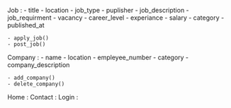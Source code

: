 Job : 
    - title
    - location
    - job_type
    - puplisher
    - job_description
    - job_requirment
    - vacancy
    - career_level
    - experiance
    - salary
    - category
    - published_at

    - apply_job()
    - post_job()

Company : 
    - name
    - location
    - empleyee_number
    - category
    - company_description

    - add_company()
    - delete_company()

Home : 
Contact :
Login :
